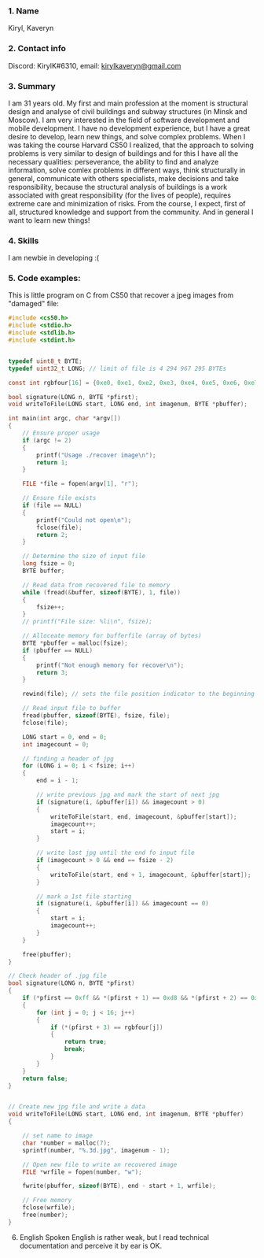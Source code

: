 ### 1. Name
Kiryl, Kaveryn
### 2. Contact info
Discord: KirylK#6310, email: kirylkaveryn@gmail.com
### 3. Summary
I am 31 years old. My first and main profession at the moment is structural design and analyse of civil buildings and subway structures (in Minsk and Moscow).
I am very interested in the field of software development and mobile development. I have no development experience, but I have a great desire to develop, learn new things, and solve complex problems. When I was taking the course Harvard CS50 I realized, that the approach to solving problems is very similar to design of buildings and for this I have all the necessary qualities: perseverance, the ability to find and analyze information, solve comlex problems in different ways, think structurally in general, communicate with others specialists, make decisions and take responsibility, because the structural analysis of buildings is a work associated with great responsibility (for the lives of people), requires extreme care and minimization of risks.
From the course, I expect, first of all, structured knowledge and support from the community. And in general I want to learn new things!
### 4. Skills
I am newbie in developing :(
### 5. Code examples:
This is little program on C from CS50 that recover a jpeg images from "damaged" file:
```C
#include <cs50.h>
#include <stdio.h>
#include <stdlib.h>
#include <stdint.h>


typedef uint8_t BYTE;
typedef uint32_t LONG; // limit of file is 4 294 967 295 BYTEs

const int rgbfour[16] = {0xe0, 0xe1, 0xe2, 0xe3, 0xe4, 0xe5, 0xe6, 0xe7, 0xe8, 0xe9, 0xea, 0xeb, 0xec, 0xed, 0xee, 0xef};

bool signature(LONG n, BYTE *pfirst);
void writeToFile(LONG start, LONG end, int imagenum, BYTE *pbuffer);

int main(int argc, char *argv[])
{
    // Ensure proper usage
    if (argc != 2)
    {
        printf("Usage ./recover image\n");
        return 1;
    }

    FILE *file = fopen(argv[1], "r");

    // Ensure file exists
    if (file == NULL)
    {
        printf("Could not open\n");
        fclose(file);
        return 2;
    }

    // Determine the size of input file
    long fsize = 0;
    BYTE buffer;

    // Read data from recovered file to memory
    while (fread(&buffer, sizeof(BYTE), 1, file))
    {
        fsize++;
    }
    // printf("File size: %li\n", fsize);

    // Alloceate memory for bufferfile (array of bytes)
    BYTE *pbuffer = malloc(fsize);
    if (pbuffer == NULL)
    {
        printf("Not enough memory for recover\n");
        return 3;
    }

    rewind(file); // sets the file position indicator to the beginning of the file

    // Read input file to buffer
    fread(pbuffer, sizeof(BYTE), fsize, file);
    fclose(file);

    LONG start = 0, end = 0;
    int imagecount = 0;

    // finding a header of jpg
    for (LONG i = 0; i < fsize; i++)
    {
        end = i - 1;

        // write previous jpg and mark the start of next jpg
        if (signature(i, &pbuffer[i]) && imagecount > 0)
        {
            writeToFile(start, end, imagecount, &pbuffer[start]);
            imagecount++;
            start = i;
        }

        // write last jpg until the end fo input file
        if (imagecount > 0 && end == fsize - 2)
        {
            writeToFile(start, end + 1, imagecount, &pbuffer[start]);
        }

        // mark a 1st file starting
        if (signature(i, &pbuffer[i]) && imagecount == 0)
        {
            start = i;
            imagecount++;
        }
    }

    free(pbuffer);
}

// Check header of .jpg file
bool signature(LONG n, BYTE *pfirst)
{
    if (*pfirst == 0xff && *(pfirst + 1) == 0xd8 && *(pfirst + 2) == 0xff)
    {
        for (int j = 0; j < 16; j++)
        {
            if (*(pfirst + 3) == rgbfour[j])
            {
                return true;
                break;
            }
        }
    }
    return false;
}


// Create new jpg file and write a data
void writeToFile(LONG start, LONG end, int imagenum, BYTE *pbuffer)
{

    // set name to image
    char *number = malloc(7);
    sprintf(number, "%.3d.jpg", imagenum - 1);

    // Open new file to write an recovered image
    FILE *wrfile = fopen(number, "w");

    fwrite(pbuffer, sizeof(BYTE), end - start + 1, wrfile);

    // Free memory
    fclose(wrfile);
    free(number);
}
```
6. English
Spoken English is rather weak, but I read technical documentation and perceive it by ear is OK.
